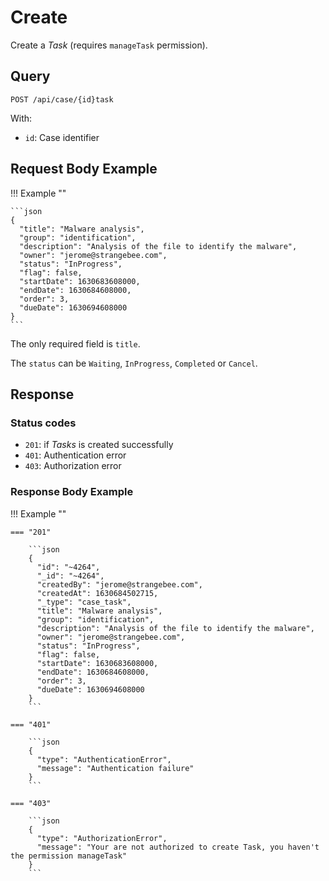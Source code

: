# Create

Create a *Task* (requires `manageTask` permission).

## Query

```plain
POST /api/case/{id}task
```

With:

- `id`: Case identifier

##  Request Body Example

!!! Example ""

    ```json
    {
      "title": "Malware analysis",
      "group": "identification",
      "description": "Analysis of the file to identify the malware",
      "owner": "jerome@strangebee.com",
      "status": "InProgress",
      "flag": false,
      "startDate": 1630683608000,
      "endDate": 1630684608000,
      "order": 3,
      "dueDate": 1630694608000
    }
    ```

The only required field is `title`.

The `status` can be `Waiting`, `InProgress`, `Completed` or `Cancel`.

##  Response 

### Status codes

- `201`: if *Tasks* is created successfully
- `401`: Authentication error
- `403`: Authorization error

### Response Body Example

!!! Example ""

    === "201" 

        ```json
        {
          "id": "~4264",
          "_id": "~4264",
          "createdBy": "jerome@strangebee.com",
          "createdAt": 1630684502715,
          "_type": "case_task",
          "title": "Malware analysis",
          "group": "identification",
          "description": "Analysis of the file to identify the malware",
          "owner": "jerome@strangebee.com",
          "status": "InProgress",
          "flag": false,
          "startDate": 1630683608000,
          "endDate": 1630684608000,
          "order": 3,
          "dueDate": 1630694608000
        }
        ```

    === "401" 

        ```json
        {
          "type": "AuthenticationError",
          "message": "Authentication failure"
        }
        ```

    === "403"

        ```json
        {
          "type": "AuthorizationError",
          "message": "Your are not authorized to create Task, you haven't the permission manageTask"
        }
        ```